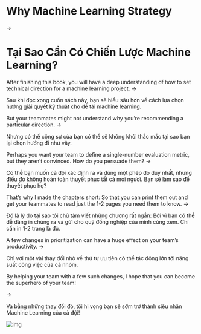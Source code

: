 # Why Machine Learning Strategy

->

# Tại Sao Cần Có Chiến Lược Machine Learning?

After finishing this book, you will have a deep understanding of how to set technical direction for a machine learning project.
->

Sau khi đọc xong cuốn sách này, bạn sẽ hiểu sâu hơn về cách lựa chọn hướng giải quyết kỹ thuật cho đề tài machine learning. 



But your teammates might not understand why you’re recommending a particular direction.
->

Nhưng có thể cộng sự của bạn có thể sẽ không khỏi thắc mắc tại sao bạn lại chọn hướng đi như vậy. 



Perhaps you want your team to define a single-number evaluation metric, but they aren’t convinced. How do you persuade them?
->

Có thể bạn muốn cả đội xác định ra và dùng một phép đo duy nhất, nhưng điều đó không hoàn toàn thuyết phục tất cả mọi người. Bạn sẽ làm sao để thuyết phục họ?



That’s why I made the chapters short: So that you can print them out and get your teammates to read just the 1-2 pages you need them to know.
->

Đó là lý do tại sao tôi chủ tâm viết những chương rất ngắn: Bởi vì bạn có thể dễ dàng in chúng ra và gửi cho quý đồng nghiệp của mình cùng xem. Chỉ cần in 1-2 trang là đủ. 



A few changes in prioritization can have a huge effect on your team’s productivity. 
->

Chỉ với một vài thay đổi nhỏ về thứ tự ưu tiên có thể tác động lớn tới năng suất công việc của cả nhóm.  



By helping your team with a few such changes, I hope that you can become the superhero of your team!

-> 

Và bằng những thay đổi đó, tôi hi vọng bạn sẽ sớm trở thành siêu nhân Machine Learning của cả đội! 

 

![img](../imgs/C02_01.png)
